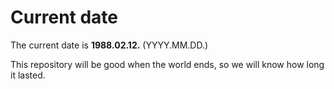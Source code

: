 # Current date

The current date is **1988.02.12.** (YYYY.MM.DD.)

This repository will be good when the world ends, so we will know how long it lasted.